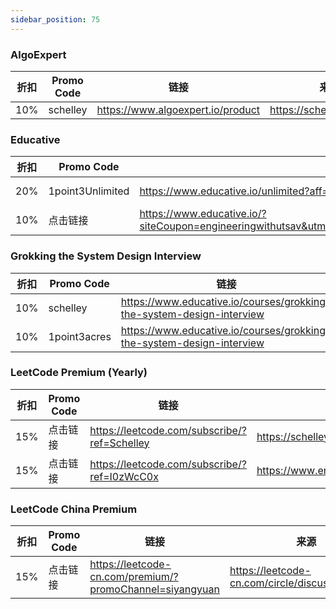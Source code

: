 ```yaml
---
sidebar_position: 75
---
```


### AlgoExpert

| 折扣        | Promo Code  | 链接 | 来源 |
| ----------- | ----------- | -----| ---- |
| 10%         | schelley    | https://www.algoexpert.io/product | https://schelleyyuki.com/ |

### Educative

| 折扣        | Promo Code  | 链接 | 来源 |
| ----------- | ----------- | -----| ---- |
| 20%         | 1point3Unlimited    | https://www.educative.io/unlimited?aff=VpgX | https://www.1point3acres.com/bbs/thread-652770-1-1.html |
| 10%         | 点击链接    | https://www.educative.io/?siteCoupon=engineeringwithutsav&utm_source=youtube&utm_medium=sponsor&utm_campaign=Utsav | https://www.1point3acres.com/bbs/thread-652770-1-1.html |

### Grokking the System Design Interview

| 折扣        | Promo Code  | 链接 | 来源 |
| ----------- | ----------- | -----| ---- |
| 10%         | schelley    | https://www.educative.io/courses/grokking-the-system-design-interview | https://schelleyyuki.com/ |
| 10%         | 1point3acres    | https://www.educative.io/courses/grokking-the-system-design-interview | https://www.1point3acres.com/bbs/thread-652770-1-1.html  |

### LeetCode Premium (Yearly)

| 折扣        | Promo Code  | 链接 | 来源 |
| ----------- | ----------- | -----| ---- |
| 15%         | 点击链接    | https://leetcode.com/subscribe/?ref=Schelley | https://schelleyyuki.com/ |
| 15%         | 点击链接    | https://leetcode.com/subscribe/?ref=I0zWcC0x | https://www.engineeringwithutsav.com/ |

### LeetCode China Premium

| 折扣        | Promo Code  | 链接 | 来源 |
| ----------- | ----------- | -----| ---- |
| 15%         | 点击链接    | https://leetcode-cn.com/premium/?promoChannel=siyangyuan | https://leetcode-cn.com/circle/discuss/CyE4BW/ |
